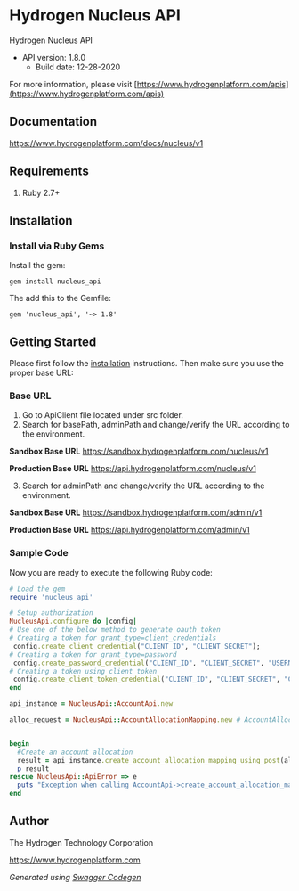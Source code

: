 # Hydrogen Nucleus API

Hydrogen Nucleus API
- API version: 1.8.0
  - Build date: 12-28-2020

For more information, please visit [https://www.hydrogenplatform.com/apis](https://www.hydrogenplatform.com/apis)

## Documentation

https://www.hydrogenplatform.com/docs/nucleus/v1

## Requirements
1. Ruby 2.7+

## Installation

### Install via Ruby Gems

Install the gem:

```shell
gem install nucleus_api
```

The add this to the Gemfile:

    gem 'nucleus_api', '~> 1.8'

## Getting Started

Please first follow the [installation](#installation) instructions. Then make sure you use the proper base URL:

### Base URL
1. Go to ApiClient file located under src folder.
2. Search for basePath, adminPath and change/verify the URL according to the environment.

**Sandbox Base URL**
https://sandbox.hydrogenplatform.com/nucleus/v1

**Production Base URL**
https://api.hydrogenplatform.com/nucleus/v1

3. Search for adminPath and change/verify the URL according to the environment.

**Sandbox Base URL**
https://sandbox.hydrogenplatform.com/admin/v1

**Production Base URL**
https://api.hydrogenplatform.com/admin/v1

### Sample Code
Now you are ready to execute the following Ruby code:

```ruby
# Load the gem
require 'nucleus_api'

# Setup authorization
NucleusApi.configure do |config|
# Use one of the below method to generate oauth token        
# Creating a token for grant_type=client_credentials
 config.create_client_credential("CLIENT_ID", "CLIENT_SECRET");
# Creating a token for grant_type=password
 config.create_password_credential("CLIENT_ID", "CLIENT_SECRET", "USERNAME", "PASSWORD");
# Creating a token using client token
 config.create_client_token_credential("CLIENT_ID", "CLIENT_SECRET", "CLIENT_TOKEN")
end

api_instance = NucleusApi::AccountApi.new

alloc_request = NucleusApi::AccountAllocationMapping.new # AccountAllocationMapping | allocRequest


begin
  #Create an account allocation
  result = api_instance.create_account_allocation_mapping_using_post(alloc_request)
  p result
rescue NucleusApi::ApiError => e
  puts "Exception when calling AccountApi->create_account_allocation_mapping_using_post: #{e}"
end

```

## Author
The Hydrogen Technology Corporation

https://www.hydrogenplatform.com

*Generated using [Swagger Codegen](https://github.com/swagger-api/swagger-codegen)*
